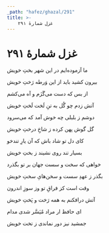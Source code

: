 ```yaml
---
_path: "hafez/ghazal/291"
title: >-
    غزل شمارهٔ ۲۹۱
---
```

# غزل شمارهٔ ۲۹۱

<div class="b" id="bn1"><div class="m1"><p>ما آزموده‌ایم در این شهر بختِ خویش</p></div>
<div class="m2"><p>بیرون کشید باید از این وَرطه رَختِ خویش</p></div></div>
<div class="b" id="bn2"><div class="m1"><p>از بس که دست می‌گَزَم و آه می‌کشم</p></div>
<div class="m2"><p>آتش زدم چو گُل به تنِ لَخت لَختِ خویش</p></div></div>
<div class="b" id="bn3"><div class="m1"><p>دوشم ز بلبلی چه خوش آمد که می‌سرود</p></div>
<div class="m2"><p>گل گوش پهن کرده ز شاخِ درختِ خویش</p></div></div>
<div class="b" id="bn4"><div class="m1"><p>کای دل تو شاد باش که آن یارِ تندخو</p></div>
<div class="m2"><p>بسیار تند روی نشیند ز بختِ خویش</p></div></div>
<div class="b" id="bn5"><div class="m1"><p>خواهی که سخت و سست جهان بر تو بگذرد</p></div>
<div class="m2"><p>بگذر ز عهدِ سست و سخن‌هایِ سختِ خویش</p></div></div>
<div class="b" id="bn6"><div class="m1"><p>وقت است کز فراقِ تو وز سوزِ اندرون</p></div>
<div class="m2"><p>آتش درافکنم به همه رَخت و پَختِ خویش</p></div></div>
<div class="b" id="bn7"><div class="m1"><p>ای حافظ ار مراد مُیَسَّر شدی مدام</p></div>
<div class="m2"><p>جمشید نیز دور نماندی ز تخت خویش</p></div></div>

